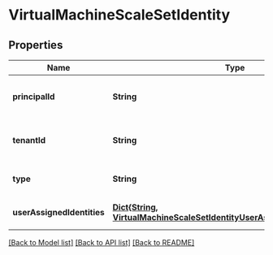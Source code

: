 # VirtualMachineScaleSetIdentity


## Properties
Name | Type | Description | Notes
------------ | ------------- | ------------- | -------------
**principalId** | **String** | The principal id of virtual machine scale set identity. This property will only be provided for a system assigned identity. | [optional] [readonly] [default to nothing]
**tenantId** | **String** | The tenant id associated with the virtual machine scale set. This property will only be provided for a system assigned identity. | [optional] [readonly] [default to nothing]
**type** | **String** | The type of identity used for the virtual machine scale set. The type &#39;SystemAssigned, UserAssigned&#39; includes both an implicitly created identity and a set of user assigned identities. The type &#39;None&#39; will remove any identities from the virtual machine scale set. | [optional] [default to nothing]
**userAssignedIdentities** | [**Dict{String, VirtualMachineScaleSetIdentityUserAssignedIdentitiesValue}**](VirtualMachineScaleSetIdentityUserAssignedIdentitiesValue.md) | The list of user identities associated with the virtual machine scale set. The user identity dictionary key references will be ARM resource ids in the form: &#39;/subscriptions/{subscriptionId}/resourceGroups/{resourceGroupName}/providers/Microsoft.ManagedIdentity/userAssignedIdentities/{identityName}&#39;. | [optional] [default to nothing]


[[Back to Model list]](../README.md#models) [[Back to API list]](../README.md#api-endpoints) [[Back to README]](../README.md)


